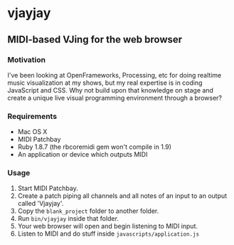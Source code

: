 vjayjay
=======

MIDI-based VJing for the web browser
------------------------------------

### Motivation

I've been looking at OpenFrameworks, Processing, etc for doing realtime music visualization at my shows, 
but my real expertise is in coding JavaScript and CSS. Why not build upon that knowledge on stage and 
create a unique live visual programming environment through a browser?

### Requirements

* Mac OS X
* MIDI Patchbay
* Ruby 1.8.7 (the rbcoremidi gem won't compile in 1.9)
* An application or device which outputs MIDI

### Usage

1. Start MIDI Patchbay.
2. Create a patch piping all channels and all notes of an input to an output called 'Vjayjay'.
3. Copy the `blank_project` folder to another folder.
4. Run `bin/vjayjay` inside that folder.
5. Your web browser will open and begin listening to MIDI input.
6. Listen to MIDI and do stuff inside `javascripts/application.js`

